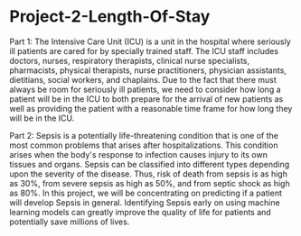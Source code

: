 # Project-2-Length-Of-Stay
Part 1:
The Intensive Care Unit (ICU) is a unit in the hospital where seriously ill patients are cared for by specially trained staff. The ICU staff includes doctors, nurses, respiratory therapists, clinical nurse specialists, pharmacists, physical therapists, nurse practitioners, physician assistants, dietitians, social workers, and chaplains. Due to the fact that there must always be room for seriously ill patients, we need to consider how long a patient will be in the ICU to both prepare for the arrival of new patients as well as providing the patient with a reasonable time frame for how long they will be in the ICU. 


Part 2: 
Sepsis is a potentially life-threatening condition that is one of the most common problems that arises after hospitalizations. This condition arises when the body's response to infection causes injury to its own tissues and organs. Sepsis can be classified into different types depending upon the severity of the disease. Thus, risk of death from sepsis is as high as 30%, from severe sepsis as high as 50%, and from septic shock as high as 80%. In this project, we will be concentrating on predicting  if  a  patient  will  develop  Sepsis  in  general.  Identifying  Sepsis  early  on  using  machine learning models can greatly improve the quality of life for patients and potentially save millions of lives.
